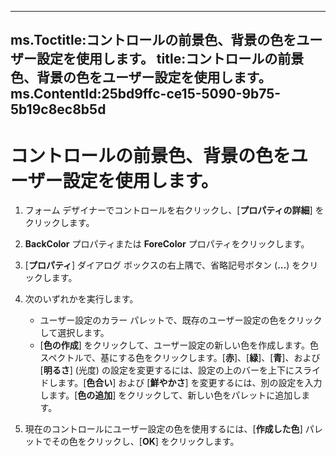 

---
ms.Toctitle:コントロールの前景色、背景の色をユーザー設定を使用します。
title:コントロールの前景色、背景の色をユーザー設定を使用します。
ms.ContentId:25bd9ffc-ce15-5090-9b75-5b19c8ec8b5d
---
# コントロールの前景色、背景の色をユーザー設定を使用します。





1. フォーム デザイナーでコントロールを右クリックし、[**プロパティの詳細**] をクリックします。
2. **BackColor** プロパティまたは **ForeColor** プロパティをクリックします。
3. [**プロパティ**] ダイアログ ボックスの右上隅で、省略記号ボタン (**...**) をクリックします。
4. 次のいずれかを実行します。
    - ユーザー設定のカラー パレットで、既存のユーザー設定の色をクリックして選択します。
    - [**色の作成**] をクリックして、ユーザー設定の新しい色を作成します。色スペクトルで、基にする色をクリックします。[**赤**]、[**緑**]、[**青**]、および [**明るさ**] (光度) の設定を変更するには、設定の上のバーを上下にスライドします。[**色合い**] および [**鮮やかさ**] を変更するには、別の設定を入力します。[**色の追加**] をクリックして、新しい色をパレットに追加します。

5. 現在のコントロールにユーザー設定の色を使用するには、[**作成した色**] パレットでその色をクリックし、[**OK**] をクリックします。



